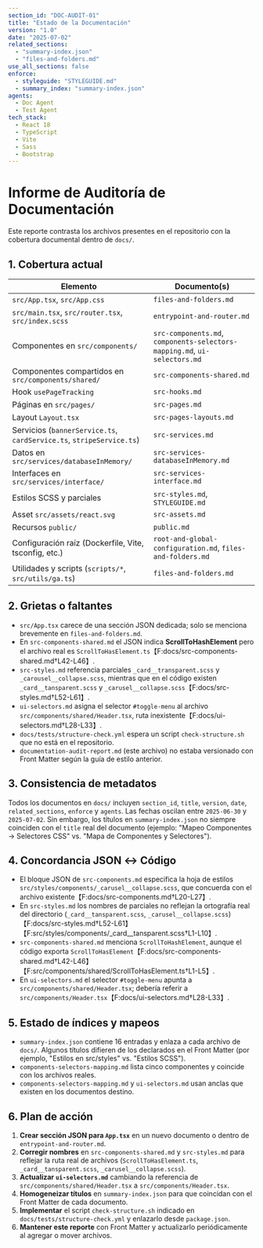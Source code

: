 ```yaml
---
section_id: "DOC-AUDIT-01"
title: "Estado de la Documentación"
version: "1.0"
date: "2025-07-02"
related_sections:
  - "summary-index.json"
  - "files-and-folders.md"
use_all_sections: false
enforce:
  - styleguide: "STYLEGUIDE.md"
  - summary_index: "summary-index.json"
agents:
  - Doc Agent
  - Test Agent
tech_stack:
  - React 18
  - TypeScript
  - Vite
  - Sass
  - Bootstrap
---
```


# Informe de Auditoría de Documentación

Este reporte contrasta los archivos presentes en el repositorio con la cobertura documental dentro de `docs/`.

## 1. Cobertura actual

| Elemento | Documento(s) |
| --- | --- |
| `src/App.tsx`, `src/App.css` | `files-and-folders.md` |
| `src/main.tsx`, `src/router.tsx`, `src/index.scss` | `entrypoint-and-router.md` |
| Componentes en `src/components/` | `src-components.md`, `components-selectors-mapping.md`, `ui-selectors.md` |
| Componentes compartidos en `src/components/shared/` | `src-components-shared.md` |
| Hook `usePageTracking` | `src-hooks.md` |
| Páginas en `src/pages/` | `src-pages.md` |
| Layout `Layout.tsx` | `src-pages-layouts.md` |
| Servicios (`bannerService.ts`, `cardService.ts`, `stripeService.ts`) | `src-services.md` |
| Datos en `src/services/databaseInMemory/` | `src-services-databaseInMemory.md` |
| Interfaces en `src/services/interface/` | `src-services-interface.md` |
| Estilos SCSS y parciales | `src-styles.md`, `STYLEGUIDE.md` |
| Asset `src/assets/react.svg` | `src-assets.md` |
| Recursos `public/` | `public.md` |
| Configuración raíz (Dockerfile, Vite, tsconfig, etc.) | `root-and-global-configuration.md`, `files-and-folders.md` |
| Utilidades y scripts (`scripts/*`, `src/utils/ga.ts`) | `files-and-folders.md` |

## 2. Grietas o faltantes

- `src/App.tsx` carece de una sección JSON dedicada; solo se menciona brevemente en `files-and-folders.md`.
- En `src-components-shared.md` el JSON indica **ScrollToHashElement** pero el archivo real es `ScrollToHasElement.ts`【F:docs/src-components-shared.md†L42-L46】.
- `src-styles.md` referencia parciales `_card__transparent.scss` y `_carousel__collapse.scss`, mientras que en el código existen `_card__tansparent.scss` y `_carusel__collapse.scss`【F:docs/src-styles.md†L52-L61】.
- `ui-selectors.md` asigna el selector `#toggle-menu` al archivo `src/components/shared/Header.tsx`, ruta inexistente【F:docs/ui-selectors.md†L28-L33】.
- `docs/tests/structure-check.yml` espera un script `check-structure.sh` que no está en el repositorio.
- `documentation-audit-report.md` (este archivo) no estaba versionado con Front Matter según la guía de estilo anterior.

## 3. Consistencia de metadatos

Todos los documentos en `docs/` incluyen `section_id`, `title`, `version`, `date`, `related_sections`, `enforce` y `agents`. Las fechas oscilan entre `2025-06-30` y `2025-07-02`. Sin embargo, los títulos en `summary-index.json` no siempre coinciden con el `title` real del documento (ejemplo: "Mapeo Componentes → Selectores CSS" vs. "Mapa de Componentes y Selectores").

## 4. Concordancia JSON ↔ Código

- El bloque JSON de `src-components.md` especifica la hoja de estilos `src/styles/components/_carusel__collapse.scss`, que concuerda con el archivo existente【F:docs/src-components.md†L20-L27】.
- En `src-styles.md` los nombres de parciales no reflejan la ortografía real del directorio (`_card__tansparent.scss`, `_carusel__collapse.scss`)【F:docs/src-styles.md†L52-L61】【F:src/styles/components/_card__tansparent.scss†L1-L10】.
- `src-components-shared.md` menciona `ScrollToHashElement`, aunque el código exporta `ScrollToHasElement`【F:docs/src-components-shared.md†L42-L46】【F:src/components/shared/ScrollToHasElement.ts†L1-L5】.
- En `ui-selectors.md` el selector `#toggle-menu` apunta a `src/components/shared/Header.tsx`; debería referir a `src/components/Header.tsx`【F:docs/ui-selectors.md†L28-L33】.

## 5. Estado de índices y mapeos

- `summary-index.json` contiene 16 entradas y enlaza a cada archivo de `docs/`. Algunos títulos difieren de los declarados en el Front Matter (por ejemplo, "Estilos en src/styles" vs. "Estilos SCSS").
- `components-selectors-mapping.md` lista cinco componentes y coincide con los archivos reales.
- `components-selectors-mapping.md` y `ui-selectors.md` usan anclas que existen en los documentos destino.

## 6. Plan de acción

1. **Crear sección JSON para `App.tsx`** en un nuevo documento o dentro de `entrypoint-and-router.md`.
2. **Corregir nombres** en `src-components-shared.md` y `src-styles.md` para reflejar la ruta real de archivos (`ScrollToHasElement.ts`, `_card__tansparent.scss`, `_carusel__collapse.scss`).
3. **Actualizar `ui-selectors.md`** cambiando la referencia de `src/components/shared/Header.tsx` a `src/components/Header.tsx`.
4. **Homogeneizar títulos** en `summary-index.json` para que coincidan con el Front Matter de cada documento.
5. **Implementar** el script `check-structure.sh` indicado en `docs/tests/structure-check.yml` y enlazarlo desde `package.json`.
6. **Mantener este reporte** con Front Matter y actualizarlo periódicamente al agregar o mover archivos.

